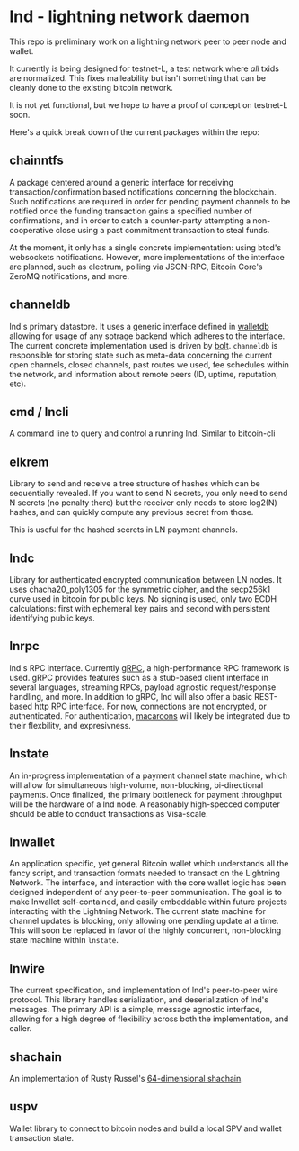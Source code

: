 # lnd - lightning network daemon

This repo is preliminary work on a lightning network peer to peer node and wallet.

It currently is being designed for testnet-L, a test network where *all* txids are normalized.  This fixes malleability but isn't something that can be cleanly done to the existing bitcoin network.

It is not yet functional, but we hope to have a proof of concept on testnet-L soon.

Here's a quick break down of the current packages within the repo: 

## chainntfs

A package centered around a generic interface for receiving transaction/confirmation based notifications concerning the blockchain. Such notifications are required in order for pending payment channels to be notified once the funding transaction gains a specified number of confirmations, and in order to catch a counter-party attempting a non-cooperative close using a past commitment transaction to steal funds. 

At the moment, it only has a single concrete implementation: using btcd's websockets notifications. However, more implementations of the interface are planned, such as electrum, polling via JSON-RPC, Bitcoin Core's ZeroMQ notifications, and more. 

## channeldb 

lnd's primary datastore. It uses a generic interface defined in [walletdb](https://godoc.org/github.com/btcsuite/btcwallet/walletdb) allowing for usage of any sotrage backend which adheres to the interface. The current concrete implementation used is driven by [bolt](https://github.com/boltdb/bolt). `channeldb` is responsible for storing state such as meta-data concerning the current open channels, closed channels, past routes we used, fee schedules within the network, and information about remote peers (ID, uptime, reputation, etc). 

## cmd / lncli
A command line to query and control a running lnd.  Similar to bitcoin-cli

## elkrem
Library to send and receive a tree structure of hashes which can be sequentially revealed.  If you want to send N secrets, you only need to send N secrets (no penalty there) but the receiver only needs to store log2(N) hashes, and can quickly compute any previous secret from those.

This is useful for the hashed secrets in LN payment channels.

## lndc
Library for authenticated encrypted communication between LN nodes.  It uses chacha20_poly1305 for the symmetric cipher, and the secp256k1 curve used in bitcoin for public keys.  No signing is used, only two ECDH calculations: first with ephemeral key pairs and second with persistent identifying public keys.

## lnrpc 

lnd's RPC interface. Currently [gRPC](http://www.grpc.io/), a high-performance RPC framework is used. gRPC provides features such as a stub-based client interface in several languages, streaming RPCs, payload agnostic request/response handling, and more. In addition to gRPC, lnd will also offer a basic REST-based http RPC interface. For now, connections are not encrypted, or authenticated. For authentication, [macaroons](http://research.google.com/pubs/pub41892.html) will likely be integrated due to their flexbility, and expresivness. 

## lnstate

An in-progress implementation of a payment channel state machine, which will allow for simultaneous high-volume, non-blocking, bi-directional payments. Once finalized, the primary bottleneck for payment throughput will be the hardware of a lnd node. A reasonably high-specced computer should be able to conduct transactions as Visa-scale. 

## lnwallet 

An application specific, yet general Bitcoin wallet which understands all the fancy script, and transaction formats needed to transact on the Lightning Network. The interface, and interaction with the core wallet logic has been designed independent of any peer-to-peer communication. The goal is to make lnwallet self-contained, and easily embeddable within future projects interacting with the Lightning Network. The current state machine for channel updates is blocking, only allowing one pending update at a time. This will soon be replaced in favor of the highly concurrent, non-blocking state machine within `lnstate`. 

## lnwire 

The current specification, and implementation of lnd's peer-to-peer wire protocol. This library handles serialization, and deserialization of lnd's messages. The primary API is a simple, message agnostic interface, allowing for a high degree of flexibility across both the implementation, and caller. 

## shachain

An implementation of Rusty Russel's [64-dimensional shachain](https://github.com/rustyrussell/ccan/blob/master/ccan/crypto/shachain/design.txt).

## uspv
Wallet library to connect to bitcoin nodes and build a local SPV and wallet transaction state.
